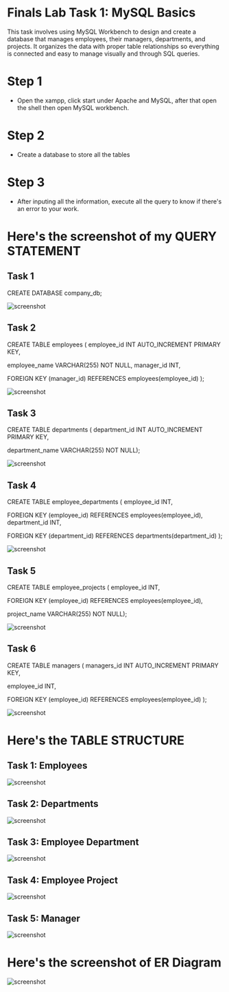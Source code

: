 # Finals Lab Task 1: MySQL Basics
This task involves using MySQL Workbench to design and create a database that manages employees, their managers, departments, and projects. It organizes the data with proper table relationships so everything is connected and easy to manage visually and through SQL queries.

# Step 1
- Open the xampp, click start under Apache and MySQL, after that open the shell then open MySQL workbench.

# Step 2
- Create a database to store all the tables

# Step 3
- After inputing all the information, execute all the query to know if there's an error to your work.

# Here's the screenshot of my QUERY STATEMENT
## Task 1
CREATE DATABASE company_db;

![screenshot](images/createdatabase.jpg)
## Task 2
CREATE TABLE employees (
employee_id INT AUTO_INCREMENT PRIMARY KEY,

employee_name VARCHAR(255) NOT NULL,
manager_id INT,

FOREIGN KEY (manager_id) REFERENCES employees(employee_id)
);

![screenshot](images/task1.jpg)

## Task 3
CREATE TABLE departments (
department_id INT AUTO_INCREMENT PRIMARY KEY,

department_name VARCHAR(255) NOT NULL);

![screenshot](images/task2.jpg)

## Task 4
CREATE TABLE employee_departments (
employee_id INT,

FOREIGN KEY (employee_id) REFERENCES employees(employee_id),
department_id INT,

FOREIGN KEY (department_id) REFERENCES departments(department_id)
);

![screenshot](images/task3.jpg)

## Task 5
CREATE TABLE employee_projects (
employee_id INT,

FOREIGN KEY (employee_id) REFERENCES employees(employee_id),

project_name VARCHAR(255) NOT NULL);

![screenshot](images/task4.jpg)

## Task 6
CREATE TABLE managers (
managers_id INT AUTO_INCREMENT PRIMARY KEY,

employee_id INT,

FOREIGN KEY (employee_id) REFERENCES employees(employee_id)
);

![screenshot](images/task5.jpg)

# Here's the TABLE STRUCTURE
## Task 1: Employees
![screenshot](images/empstructure.jpg)

## Task 2: Departments
![screenshot](images/deptstructure.jpg)

## Task 3: Employee Department
![screenshot](images/emplodeptstructure.jpg)

## Task 4: Employee Project
![screenshot](images/emploprojstructure.jpg)

## Task 5: Manager
![screenshot](images/managerstructure.jpg)



# Here's the screenshot of ER Diagram
![screenshot](images/erddiagram.jpg)

